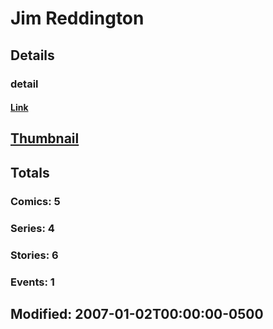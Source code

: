 # Jim  Reddington 
## Details
### detail
#### [Link](http://marvel.com/comics/creators/2267/jim_reddington?utm_campaign=apiRef&utm_source=225578a89fc76f3d20fbffda5d17a88d)
## [Thumbnail](http://i.annihil.us/u/prod/marvel/i/mg/b/40/image_not_available.jpg)
## Totals
### Comics: 5
### Series: 4
### Stories: 6
### Events: 1
## Modified: 2007-01-02T00:00:00-0500